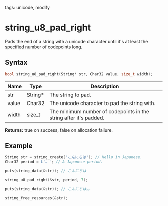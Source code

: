 tags: unicode, modify

# string_u8_pad_right

Pads the end of a string with a unicode character until it's at least the specified number of codepoints long.

## Syntax

```c
bool string_u8_pad_right(String* str, Char32 value, size_t width);
```

| Name | Type | Description |
| --- | --- | --- |
| str | String* | The string to pad. |
| value | Char32 | The unicode character to pad the string with. |
| width | size_t | The minimum number of codepoints in the string after it's padded. |

**Returns:** true on success, false on allocation failure.

## Example

```c
String str = string_create("こんにちは"); // Hello in Japanese.
Char32 period = L'。'; // A Japanese period.

puts(string_data(&str)); // こんにちは

string_u8_pad_right(&str, period, 7);

puts(string_data(&str)); // こんにちは。。

string_free_resources(&str);
```